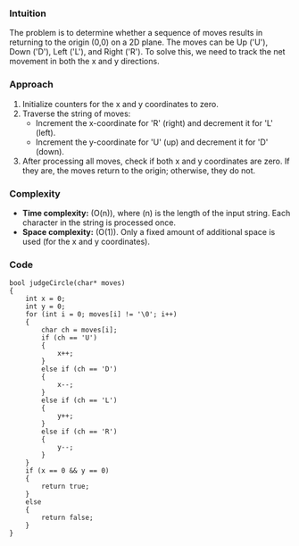 ### Intuition
The problem is to determine whether a sequence of moves results in returning to the origin (0,0) on a 2D plane. The moves can be Up ('U'), Down ('D'), Left ('L'), and Right ('R'). To solve this, we need to track the net movement in both the x and y directions.

### Approach
1. Initialize counters for the x and y coordinates to zero.
2. Traverse the string of moves:
   - Increment the x-coordinate for 'R' (right) and decrement it for 'L' (left).
   - Increment the y-coordinate for 'U' (up) and decrement it for 'D' (down).
3. After processing all moves, check if both x and y coordinates are zero. If they are, the moves return to the origin; otherwise, they do not.

### Complexity
- **Time complexity:** \(O(n)\), where \(n\) is the length of the input string. Each character in the string is processed once.
- **Space complexity:** \(O(1)\). Only a fixed amount of additional space is used (for the x and y coordinates).

### Code
```
bool judgeCircle(char* moves) 
{
    int x = 0;
    int y = 0;
    for (int i = 0; moves[i] != '\0'; i++) 
    {
        char ch = moves[i];
        if (ch == 'U') 
        {
            x++;
        } 
        else if (ch == 'D') 
        {
            x--;
        } 
        else if (ch == 'L') 
        {
            y++;
        } 
        else if (ch == 'R') 
        {
            y--;
        }
    }
    if (x == 0 && y == 0) 
    {
        return true;
    } 
    else 
    {
        return false;
    }
}
```